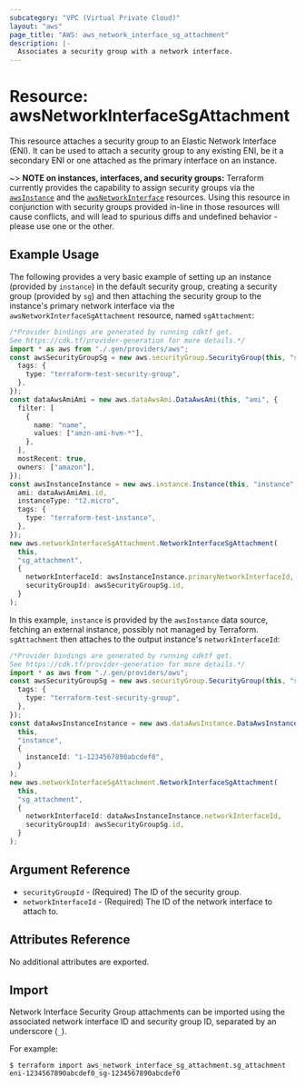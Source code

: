 ```yaml
---
subcategory: "VPC (Virtual Private Cloud)"
layout: "aws"
page_title: "AWS: aws_network_interface_sg_attachment"
description: |-
  Associates a security group with a network interface.
---
```


# Resource: awsNetworkInterfaceSgAttachment

This resource attaches a security group to an Elastic Network Interface (ENI).
It can be used to attach a security group to any existing ENI, be it a
secondary ENI or one attached as the primary interface on an instance.

\~> **NOTE on instances, interfaces, and security groups:** Terraform currently
provides the capability to assign security groups via the [`awsInstance`][1]
and the [`awsNetworkInterface`][2] resources. Using this resource in
conjunction with security groups provided in-line in those resources will cause
conflicts, and will lead to spurious diffs and undefined behavior - please use
one or the other.

[1]: /docs/providers/aws/d/instance.html

[2]: /docs/providers/aws/r/network_interface.html

## Example Usage

The following provides a very basic example of setting up an instance (provided
by `instance`) in the default security group, creating a security group
(provided by `sg`) and then attaching the security group to the instance's
primary network interface via the `awsNetworkInterfaceSgAttachment` resource,
named `sgAttachment`:

```typescript
/*Provider bindings are generated by running cdktf get.
See https://cdk.tf/provider-generation for more details.*/
import * as aws from "./.gen/providers/aws";
const awsSecurityGroupSg = new aws.securityGroup.SecurityGroup(this, "sg", {
  tags: {
    type: "terraform-test-security-group",
  },
});
const dataAwsAmiAmi = new aws.dataAwsAmi.DataAwsAmi(this, "ami", {
  filter: [
    {
      name: "name",
      values: ["amzn-ami-hvm-*"],
    },
  ],
  mostRecent: true,
  owners: ["amazon"],
});
const awsInstanceInstance = new aws.instance.Instance(this, "instance", {
  ami: dataAwsAmiAmi.id,
  instanceType: "t2.micro",
  tags: {
    type: "terraform-test-instance",
  },
});
new aws.networkInterfaceSgAttachment.NetworkInterfaceSgAttachment(
  this,
  "sg_attachment",
  {
    networkInterfaceId: awsInstanceInstance.primaryNetworkInterfaceId,
    securityGroupId: awsSecurityGroupSg.id,
  }
);

```

In this example, `instance` is provided by the `awsInstance` data source,
fetching an external instance, possibly not managed by Terraform.
`sgAttachment` then attaches to the output instance's `networkInterfaceId`:

```typescript
/*Provider bindings are generated by running cdktf get.
See https://cdk.tf/provider-generation for more details.*/
import * as aws from "./.gen/providers/aws";
const awsSecurityGroupSg = new aws.securityGroup.SecurityGroup(this, "sg", {
  tags: {
    type: "terraform-test-security-group",
  },
});
const dataAwsInstanceInstance = new aws.dataAwsInstance.DataAwsInstance(
  this,
  "instance",
  {
    instanceId: "i-1234567890abcdef0",
  }
);
new aws.networkInterfaceSgAttachment.NetworkInterfaceSgAttachment(
  this,
  "sg_attachment",
  {
    networkInterfaceId: dataAwsInstanceInstance.networkInterfaceId,
    securityGroupId: awsSecurityGroupSg.id,
  }
);

```

## Argument Reference

* `securityGroupId` - (Required) The ID of the security group.
* `networkInterfaceId` - (Required) The ID of the network interface to attach to.

## Attributes Reference

No additional attributes are exported.

## Import

Network Interface Security Group attachments can be imported using the associated network interface ID and security group ID, separated by an underscore (`_`).

For example:

```console
$ terraform import aws_network_interface_sg_attachment.sg_attachment eni-1234567890abcdef0_sg-1234567890abcdef0
```
